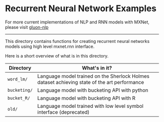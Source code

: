 <!--- Licensed to the Apache Software Foundation (ASF) under one -->
<!--- or more contributor license agreements.  See the NOTICE file -->
<!--- distributed with this work for additional information -->
<!--- regarding copyright ownership.  The ASF licenses this file -->
<!--- to you under the Apache License, Version 2.0 (the -->
<!--- "License"); you may not use this file except in compliance -->
<!--- with the License.  You may obtain a copy of the License at -->

<!---   http://www.apache.org/licenses/LICENSE-2.0 -->

<!--- Unless required by applicable law or agreed to in writing, -->
<!--- software distributed under the License is distributed on an -->
<!--- "AS IS" BASIS, WITHOUT WARRANTIES OR CONDITIONS OF ANY -->
<!--- KIND, either express or implied.  See the License for the -->
<!--- specific language governing permissions and limitations -->
<!--- under the License. -->

Recurrent Neural Network Examples
===========

For more current implementations of NLP and RNN models with MXNet, please visit [gluon-nlp](http://gluon-nlp.mxnet.io/index.html)

------


This directory contains functions for creating recurrent neural networks
models using high level mxnet.rnn interface.

Here is a short overview of what is in this directory.

Directory | What's in it?
--- | ---
`word_lm/` | Language model trained on the Sherlock Holmes dataset achieving state of the art performance
`bucketing/` | Language model with bucketing API with python
`bucket_R/` | Language model with bucketing API with R
`old/` | Language model trained with low level symbol interface (deprecated)
